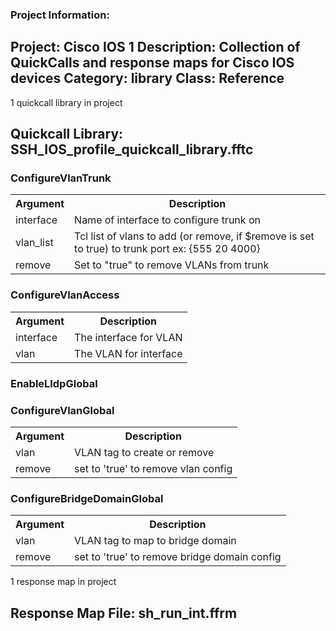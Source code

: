 ### Project Information:
Project: Cisco IOS 1
Description: Collection of QuickCalls and response maps for Cisco IOS devices
Category: library
Class: Reference
 ----
1 quickcall library in project
## Quickcall Library: SSH_IOS_profile_quickcall_library.fftc
### ConfigureVlanTrunk
<table><tr><th>Argument</th><th>Description</th></tr>
<tr><td>interface</td><td>Name of interface to configure trunk on</tr></td>
<tr><td>vlan_list</td><td>Tcl list of vlans to add (or remove, if $remove is set to true) to trunk port
ex: {555 20 4000}</tr></td>
<tr><td>remove</td><td>Set to "true" to remove VLANs from trunk </tr></td></table>

### ConfigureVlanAccess
<table><tr><th>Argument</th><th>Description</th></tr>
<tr><td>interface</td><td>The interface for VLAN</tr></td>
<tr><td>vlan</td><td>The VLAN for interface</tr></td></table>

### EnableLldpGlobal
### ConfigureVlanGlobal
<table><tr><th>Argument</th><th>Description</th></tr>
<tr><td>vlan</td><td>VLAN tag to create or remove</tr></td>
<tr><td>remove</td><td>set to 'true' to remove vlan config</tr></td></table>

### ConfigureBridgeDomainGlobal
<table><tr><th>Argument</th><th>Description</th></tr>
<tr><td>vlan</td><td>VLAN tag to map to bridge domain</tr></td>
<tr><td>remove</td><td>set to 'true' to remove bridge domain config</tr></td></table>

1 response map in project
## Response Map File: sh_run_int.ffrm